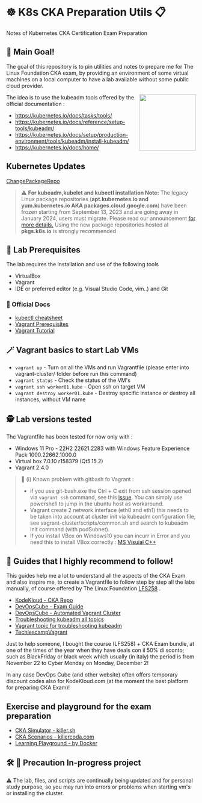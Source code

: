 # ☸️ K8s CKA Preparation Utils 📋
Notes of Kubernetes CKA Certification Exam Preparation

## 🥅 Main Goal!
The goal of this repository is to pin utilities and notes to prepare me for The Linux Foundation CKA exam, by providing an environment of some virtual machines on a local computer to have a lab available without some public cloud provider. 

<img src="https://kubernetes.io/images/kubeadm-stacked-color.png" align="right" width="150px"> 

The idea is to use the kubeadm tools offered by the official documentation :
+ <https://kubernetes.io/docs/tasks/tools/>
+ <https://kubernetes.io/docs/reference/setup-tools/kubeadm/>
+ <https://kubernetes.io/docs/setup/production-environment/tools/kubeadm/install-kubeadm/>
+ <https://kubernetes.io/docs/home/>

## Kubernetes Updates

[ChangePackageRepo](https://kubernetes.io/docs/tasks/administer-cluster/kubeadm/change-package-repository/#before-you-begin)

> ⚠️ **For kubeadm,kubelet and kubectl installation Note:** The legacy Linux package repositories (**apt.kubernetes.io and yum.kubernetes.io AKA packages.cloud.google.com**)
have been frozen starting from September 13, 2023 and are going away in January 2024, users must migrate.
Please read our announcement [for more details.](https://kubernetes.io/blog/2023/08/15/pkgs-k8s-io-introduction/)
Using the new package repositories hosted at **pkgs.k8s.io** is strongly recommended

## 🧪 Lab Prerequisites
The lab requires the installation and use of the following tools
+ VirtualBox
+ Vagrant
+ IDE or preferred editor (e.g. Visual Studio Code, vim..) and Git 

### 📜 Official Docs
+ [kubectl cheatsheet](https://kubernetes.io/docs/reference/kubectl/cheatsheet/)
+ [Vagrant Prerequisites](https://developer.hashicorp.com/vagrant/tutorials/getting-started/getting-started-index#prerequisites)
+ [Vagrant Tutorial](https://developer.hashicorp.com/vagrant/tutorials/getting-started)

## 🪄 Vagrant basics to start Lab VMs
+ `vagrant up` - Turn on all the VMs and run Vagrantfile (please enter into vagrant-cluster/ folder before run this command)
+ `vagrant status` - Check the status of the VM's
+ `vagrant ssh worker01.kube` - Open ssh on target VM
+ `vagrant destroy worker01.kube` - Destroy specific instance or destroy all instances, without VM name

## 🕵️ Lab versions tested
The Vagrantfile has been tested for now only with :
+ Windows 11 Pro - 22H2 22621.2283 with Windows Feature Experience Pack 1000.22662.1000.0
+ Virtual box 7.0.10 r158379 (Qt5.15.2)
+ Vagrant 2.4.0

> 🐛 (i) Known problem with gitbash fo Vagrant : 
> + if you use git-bash.exe the Ctrl + C exit from ssh session opened  via `vagrant ssh` command, see this [issue](https://github.com/hashicorp/vagrant/issues/12908). You can simply use powershell to jump in the ubuntu host as workaround.
> + Vagrant create 2 network interface (eth0 and eth1) this needs to be taken into account at cluster init via kubeadm configuration file, see vagrant-cluster/scripts/common.sh and search to kubeadm init command (with podSubnet).
> + If you install VBox on Windows10 you can incurr in Error and you need this to install VBox correctly : [MS Visuial C++](https://learn.microsoft.com/en-us/cpp/windows/latest-supported-vc-redist?view=msvc-170)

## 🦮 Guides that I highly recommend to follow!

This guides help me a lot to understand all the aspects of the CKA Exam and also inspire me, to create a Vagrantfile to follow step by step all the labs manually, of course offered by The Linux Foundation [LFS258](https://training.linuxfoundation.org/training/kubernetes-fundamentals/) . 

+ [KodeKloud - CKA Repo](https://github.com/kodekloudhub/certified-kubernetes-administrator-course.git)
+ [DevOpsCube - Exam Guide](https://devopscube.com/cka-exam-study-guide/)
+ [DevOpsCube - Automated Vagrant Cluster](https://devopscube.com/kubernetes-cluster-vagrant/)
+ [Troubleshooting kubeadm all topics](https://kubernetes.io/docs/setup/production-environment/tools/kubeadm/troubleshooting-kubeadm/)
+ [Vagrant topic for troubleshooting kubeadm](https://jhooq.com/kubernetes-error-execution-phase-preflight-preflight/)
+ [TechiescampVagrant](https://github.com/techiescamp/vagrant-kubeadm-kubernetes/tree/main)

Just to help someone, I bought the course (LFS258) + CKA Exam bundle, at one of the times of the year when they have deals con il 50% di sconto; such as BlackFriday or black week which usually (in italy) the period is from November 22 to Cyber Monday on Monday, December 2!

In any case DevOps Cube (and other website) often offers temporary discount codes also for KodeKloud.com (at the moment the best platform for preparing CKA Exam)!

## Exercise and playground for the exam preparation

+ [CKA Simulator - killer.sh](https://killer.sh/cka)
+ [CKA Scenarios - killercoda.com](https://killercoda.com/killer-shell-cka)
+ [Learning Playground - by Docker](https://labs.play-with-k8s.com/)

## :hammer_and_wrench: 🐜 Precaution In-progress project

⚠️ The lab, files, and scripts are continually being updated and for personal study purpose, so you may run into errors or problems when starting vm's or installing the cluster.
